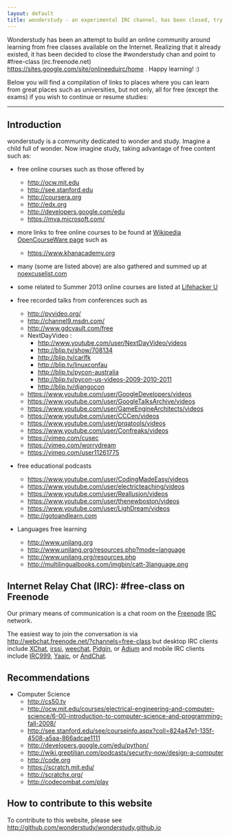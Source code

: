 ```yaml
---
layout: default
title: wonderstudy - an experimental IRC channel, has been closed, try `#free-class` on irc.freenode.net instead
---
```


 Wonderstudy has been an attempt to build an online community around learning from free classes available on the Internet. Realizing that it already existed, it has been decided to close the #wonderstudy chan and point to #free-class (irc.freenode.net) https://sites.google.com/site/onlineeduirc/home . Happy learning! :)

Below you will find a compilation of links to places where you can learn from great places such as universities, but not only, all for free (except the exams) if you wish to continue or resume studies:

---

## Introduction

wonderstudy is a community dedicated to wonder and study. Imagine a child full of wonder.
Now imagine study, taking advantage of free content such as:

- free online courses such as those offered by
    - http://ocw.mit.edu
    - http://see.stanford.edu
    - http://coursera.org
    - http://edx.org
    - http://developers.google.com/edu
    - https://mva.microsoft.com/
- more links to free online courses to be found at [Wikipedia OpenCourseWare page](http://en.wikipedia.org/wiki/Opencourseware) such as
    - https://www.khanacademy.org 

- many (some are listed above) are also gathered and summed up at [noexcuselist.com](http://www.noexcuselist.com/everything)
- some related to Summer 2013 online courses are listed at [Lifehacker U](http://lifehacker.com/plan-your-free-online-education-at-lifehacker-u-summer-506542454)

- free recorded talks from conferences such as
    - http://pyvideo.org/
    - http://channel9.msdn.com/
    - http://www.gdcvault.com/free
    - NextDayVideo :
        - http://www.youtube.com/user/NextDayVideo/videos
        - http://blip.tv/show/708134
        - http://blip.tv/carlfk
        - http://blip.tv/linuxconfau
        - http://blip.tv/pycon-australia
        - http://blip.tv/pycon-us-videos-2009-2010-2011
        - http://blip.tv/djangocon
    - https://www.youtube.com/user/GoogleDevelopers/videos
    - https://www.youtube.com/user/GoogleTalksArchive/videos
    - https://www.youtube.com/user/GameEngineArchitects/videos
    - https://www.youtube.com/user/CCCen/videos
    - https://www.youtube.com/user/prqatools/videos
    - https://www.youtube.com/user/Confreaks/videos
    - https://vimeo.com/cusec
    - https://vimeo.com/worrydream
    - https://vimeo.com/user11261775
- free educational podcasts
    - https://www.youtube.com/user/CodingMadeEasy/videos
    - https://www.youtube.com/user/electricteaching/videos
    - https://www.youtube.com/user/Reallusion/videos
    - https://www.youtube.com/user/thenewboston/videos
    - https://www.youtube.com/user/LighDream/videos
    - http://gotoandlearn.com
- Languages free learning
    - http://www.unilang.org
    - http://www.unilang.org/resources.php?mode=language
    - http://www.unilang.org/resources.php
    - http://multilingualbooks.com/imgbin/catt-3language.png


## Internet Relay Chat (IRC): #free-class on Freenode

Our primary means of communication is a chat room on the [Freenode](http://en.wikipedia.org/wiki/Freenode) [IRC](http://en.wikipedia.org/wiki/IRC) network.

The easiest way to join the conversation is via http://webchat.freenode.net/?channels=free-class but desktop IRC clients include [XChat](http://xchat.org), [irssi](http://www.irssi.org), [weechat](http://weechat.org), [Pidgin](http://www.pidgin.im), or [Adium](http://adium.im) and mobile IRC clients include [IRC999](http://itunes.apple.com/us/app/irc999/id360698285?mt=8), [Yaaic](http://www.yaaic.org/), or [AndChat](https://play.google.com/store/apps/details?id=net.andchat&hl=en).

## Recommendations

- Computer Science
    - http://cs50.tv
    - http://ocw.mit.edu/courses/electrical-engineering-and-computer-science/6-00-introduction-to-computer-science-and-programming-fall-2008/
    - http://see.stanford.edu/see/courseinfo.aspx?coll=824a47e1-135f-4508-a5aa-866adcae1111
    - http://developers.google.com/edu/python/
    - http://wiki.greptilian.com/podcasts/security-now/design-a-computer
    - http://code.org
    - https://scratch.mit.edu/
    - http://scratchx.org/
    - http://codecombat.com/play

## How to contribute to this website

To contribute to this website, please see http://github.com/wonderstudy/wonderstudy.github.io
